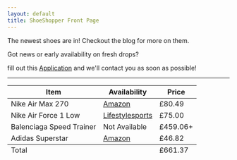 ```yaml
---
layout: default
title: ShoeShopper Front Page
---
```

The newest shoes are in!
Checkout the blog for more on them.

Got news or early availability on fresh drops?

fill out this <a href="/form.html" class="a">Application</a> and we'll contact you as soon as possible!

<hr>
<table class="table">
  <thead>
    <tr>
      <th scope="col">Item</th>
      <th scope="col">Availability</th>
      <th scope="col">Price</th>
    </tr>
  </thead>
  <tbody>
     <tr>
    <td>Nike Air Max 270</td>
    <td><a href="https://www.amazon.co.uk/Nike-Mens-Air-Gymnastics-Shoes/dp/B077S3F5YX?SubscriptionId=AKIAING73PPL74JOUHRA&tag=runrepcom-product-21&linkCode=xm2&camp=2025&creative=165953&creativeASIN=B078X1W7KK&psc=1">Amazon</a>
    </td>
    <td>£80.49</td>
  </tr>
  <tr>
    <td>Nike Air Force 1 Low</td>
    <td><a href="https://www.lifestylesports.com/gb/mens-air-force-1-11858613.html?cgid=mens-trainers-black-trainers&wgu=10245_186217_15740941573107_d7c7c30cdb&wgexpiry=1581870157&source=webgains&siteid=186217">Lifestylesports</a></td>
    <td>£75.00</td>
  </tr>
  <tr>
    <td>Balenciaga Speed Trainer</td>
    <td>Not Available</td>
    <td>£459.06+</td>
  </tr>
  <tr>
    <td>Adidas Superstar
    </td>
    <td><a href="https://www.amazon.co.uk/adidas-Mens-Superstar-Gymnastics-Shoes/dp/B07K2MF1FD?SubscriptionId=AKIAING73PPL74JOUHRA&tag=runrepcom-product-21&linkCode=xm2&camp=2025&creative=165953&creativeASIN=B07RH9KG4Y&psc=1">Amazon</a></td>
    <td>£46.82</td>
  </tr>
  </tbody>   
  <tfoot>
    <tr>
      <td>Total</td>
      <td></td>
      <td>£661.37</td>
    </tr>
  </tfoot>
</table>
